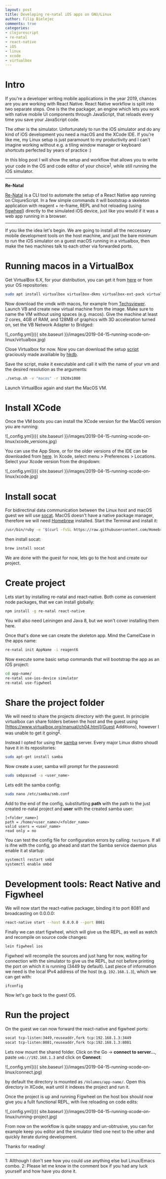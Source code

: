 ```yaml
---
layout: post
title: Developing re-natal iOS apps on GNU/Linux
author: Filip Bielejec
comments: true
categories:
- clojurescript
- re-natal
- react-native
- iOS
- linux
- xcode
- virtualbox
---
```


# <a name="intro"> Intro </a>

If you're a developer writing mobile applications in the year 2019, chances are you are working with React Native.
React Native workflow is split into two separate steps.
One is the the packager, an engine which lets you work with native mobile UI components through JavaScript, that reloads every time you save your JavaScript code.

The other is the simulator.
Unfortunately to run the iOS simulator and do any kind of iOS development you need a macOS and the XCode IDE.
If you're like me, my Linux setup is just paramount to my productivity and I can't imagine working without e.g. a tiling window manager or keyboard shortcuts perfected by years of practice :)

In this blog post I will show the setup and workflow that allows you to write your code in the OS and code editor of your choice<sup>[1](#footnote1)</sup>, while still running the iOS simulator.

---
**Re-Natal**

[Re-Natal](https://github.com/drapanjanas/re-natal) is a CLI tool to automate the setup of a React Native app running on ClojureScript.
In a few simple commands it will bootstrap a skeleton application with reagent + re-frame, REPL and hot reloading (using [figwheel](https://github.com/bhauman/lein-figwheel)) directly to the simulated iOS device, just like you would if it was a web app running in a browser.

---

If you like the idea let's begin.
We are going to install all the neccessary mobile development tools on the host machine, and just the bare minimum to run the iOS simulator on a guest macOS running in a virtualbox, then make the two machines talk to each other via forwarded ports.

# <a name="virtualbox"> Running macos in a VirtualBox </a>

Get VirtualBox 6.X, for your distribution, you can get it from [here](https://www.virtualbox.org/wiki/Linux_Downloads) or from your OS repositories:

```bash
sudo apt install virtualbox virtualbox-dkms virtualbox-ext-pack virtualbox-guest-additions-iso virtualbox-guest-utils virtualbox-qt
```

Now download the vmdk with macos, for example from [Techsviewer](https://techsviewer.com/install-macos-high-sierra-vmware-windows-pc/).
Launch VB and create new virtual machine from the image.
Make sure to name the VM without using spaces (e.g. macos).
Give the machine at least 2 cores, 4GB of RAM, and 128MB of graphics with 3D acceleration turned on, set the VB Network Adapter to Bridged:

![_config.yml]({{ site.baseurl }}/images/2019-04-15-running-xcode-on-linux/virtualbox.jpg)

Close Virtualbox for now.
Now you can download the setup [script](https://github.com/hkdb/VBoxMacSetup) graciously made availiable by [hkdb](https://github.com/hkdb).

Save the script, make it executable and call it with the name of your vm and the desired resolution as the arguments:

```bash
./setup.sh -v "macos" -r 1920x1080
```

Launch VirtualBox again and start the MacOS VM.

# <a name="xcode"> Install XCode </a>

Once the VM boots you can install the XCode version for the MacOS version you are running:

![_config.yml]({{ site.baseurl }}/images/2019-04-15-running-xcode-on-linux/xcode_versions.jpg)

You can use the App Store, or for the older versions of the IDE can be downloaded from [here](https://developer.apple.com/download/more/).
In Xcode, select menu > Preferences > Locations.
Select your Xcode version from the dropdown:

![_config.yml]({{ site.baseurl }}/images/2019-04-15-running-xcode-on-linux/xcode.jpg)

# <a name="socat"> Install socat </a>

For bidirectinal data communication between the Linux host and macOS guest we will use [socat](https://linux.die.net/man/1/socat).
MacOS doesn't have a native package manager, therefore we will need [Homebrew](https://brew.sh/) installed.
Start the Terminal and install it:

```bash
/usr/bin/ruby -e "$(curl -fsSL https://raw.githubusercontent.com/Homebrew/install/master/install)"
```

then install socat:

```bash
brew install socat
```
We are done with the guest for now, lets go to the host and create our project.

# <a name="re-natal"> Create project </a>

Lets start by installing re-natal and react-native.
Both come as convenient node packages, that we can install globally:

```bash
npm install -g re-natal react-native
```

You will also need Leiningen and Java 8, but we won't cover installing them here.

Once that's done we can create the skeleton app.
Mind the CamelCase in the apps name:

```bash
re-natal init AppName -i reagent6
```

Now execute some basic setup commands that will bootstrap the app as an iOS project:

```bash
cd app-name/
re-natal use-ios-device simulator
re-natal use-figwheel
```

# <a name="sharing-folder"> Share the project folder </a>

We will need to share the projects directory with the guest.
In principle virtualbox can share folders betwen the host and the guest using [https://www.virtualbox.org/manual/ch04.html](Guest Additions), however I was unable to get it going<sup>[2](#footnote2)</sup>.

Instead I opted for using the [samba](https://www.samba.org/samba/) server.
Every major Linux distro shoudl have it in its repositories:

```bash
sudo apt-get install samba
```

Now create a user, samba will prompt for the password:

```bash
sudo smbpasswd -a <user_name>
```

Lets edit the samba config:

```bash
sudo nano /etc/samba/smb.conf
```

Add to the end of the config, substitutting **path** with the path to the just created re-natal project and **user** with the created samba user:

```
[<folder_name>]
path = /home/<user_name>/<folder_name>
valid users = <user_name>
read only = no
```

You can test the config file for configuration errors by calling: `testparm`.
If all is ifne with the config, go ahead and start the Samba service daemon plus enable it at startup:

```bash
systemctl restart smbd
systemctl enable smbd
```

# <a name="dev-tools"> Development tools: React Native and Figwheel </a>

We will now start the react-native packager, binding it to port 8081 and broadcasting on 0.0.0.0:

```bash
react-native start --host 0.0.0.0 --port 8081
```

Finally we can start figwheel, which will give us the REPL, as well as watch and recompile on source code changes:

```bash
lein figwheel ios
```

Figwheel will recompile the sources and just hang for now, waiting for connection with the simulator to give us the REPL, but not before printing the port on which it is running (3449 by default).
Last piece of information we need is the local IPv4 address of the host (e.g. `192.168.1.3`), which we can get with:

```
ifconfig
```

Now let's go back to the guest OS.

# <a name="run">Run the project </a>

On the guest we can now forward the react-native and figwheel ports:

```bash
socat tcp-listen:3449,reuseaddr,fork tcp:192.168.1.3:3449
socat tcp-listen:8081,reuseaddr,fork tcp:192.168.1.3:8081
```

Lets now mount the shared folder. 
Click on the Go -> **connect to server...**,  paste `smb://192.168.1.3` and click on **Connect**:

![_config.yml]({{ site.baseurl }}/images/2019-04-15-running-xcode-on-linux/connect.jpg)

by default the directory is mounted as `/Volumes/app-name/`.
Open this directory in XCode, wait until it indexes the project and run it.

Once the project is up and running Figwheel on the host box should now give you a fullt functional REPL, with live reloading on code edits: 

![_config.yml]({{ site.baseurl }}/images/2019-04-15-running-xcode-on-linux/running-project.jpg)

From now on the workflow is quite snappy and un-obtrusive, you can for example keep you editor and the simulator tiled one next to the other and quickly iterate during development.

Thanks for reading!

---
<a name="footnote1">1</a>: Allthough I don't see how you could use anything else but Linux/Emacs combo.
<a name="footnote2">2</a>: Please let me know in the comment box if you had any luck yourself and how have you done it.
